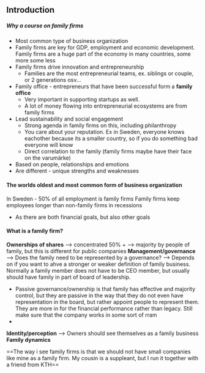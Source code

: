 ## Introduction

##### Why a course on family firms
- Most common type of business organization
- Family firms are key for GDP, employment and economic development. Family firms are a huge part of the economy in many countries, some more some less
- Family firms drive innovation and entrepreneurship
	- Families are the most entrepreneurial teams, ex. siblings or couple, or 2 generations osv...
- Family office - entrepreneurs that have been successful form a **family office**
	- Very important in supporting startups as well.
	- A lot of money flowing into entrepreneurial ecosystems are from family firms
- Lead sustainability and social engagement
	- Strong agenda in family firms on this, including philanthropy
	- You care about your reputation. Ex in Sweden, everyone knows eachother because its a smaller country, so if you do something bad everyone will know
	- Direct correlation to the family (family firms maybe have their face on the varumärke)
- Based on people, relationships and emotions
- Are different - unique strengths and weaknesses

#### The worlds oldest and most common form of business organization
In Sweden - 50% of all employment is family firms
Family firms keep employees longer than non-family firms in recessions
- As there are both financial goals, but also other goals

#### What is a family firm?

**Ownerships of shares** --> concentrated 50% + --> majority by people of family, but this is different for public companies
**Management/governance** --> Does the family need to be represented by a governance? --> Depends on if you want to ahve a stronger or weaker definition of family business. Normally a family member does not have to be CEO member, but usually should have family in part of board of leadership.
- Passive governance/ownership is that family has effective and majority control, but they are passive in the way that they do not even have representation in the board, but rather appoint people to represent them. They are more in for the financial performance rather than legacy. Still make sure that the company works in some sort of rram
- 
**Identity/perception** --> Owners should see themselves as a family business
**Family dynamics**

==The way i see family firms is that we should not have small companies like mine as a family firm. My cousin is a suppleant, but I run it together with a friend from KTH==


